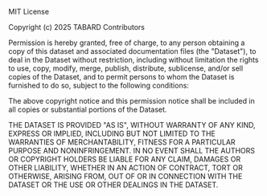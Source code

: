 MIT License

Copyright (c) 2025 TABARD Contributors

Permission is hereby granted, free of charge, to any person obtaining a copy
of this dataset and associated documentation files (the "Dataset"), to deal
in the Dataset without restriction, including without limitation the rights
to use, copy, modify, merge, publish, distribute, sublicense, and/or sell
copies of the Dataset, and to permit persons to whom the Dataset is
furnished to do so, subject to the following conditions:

The above copyright notice and this permission notice shall be included in all
copies or substantial portions of the Dataset.

THE DATASET IS PROVIDED "AS IS", WITHOUT WARRANTY OF ANY KIND, EXPRESS OR
IMPLIED, INCLUDING BUT NOT LIMITED TO THE WARRANTIES OF MERCHANTABILITY,
FITNESS FOR A PARTICULAR PURPOSE AND NONINFRINGEMENT. IN NO EVENT SHALL THE
AUTHORS OR COPYRIGHT HOLDERS BE LIABLE FOR ANY CLAIM, DAMAGES OR OTHER
LIABILITY, WHETHER IN AN ACTION OF CONTRACT, TORT OR OTHERWISE, ARISING FROM,
OUT OF OR IN CONNECTION WITH THE DATASET OR THE USE OR OTHER DEALINGS IN THE
DATASET.
